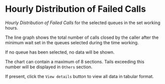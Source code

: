 # Hourly Distribution of Failed Calls

*Hourly Distribution of Failed Calls* for the selected queues
in the set working hours.

The line graph shows the total number of calls closed by the caller
after the minimum wait set in the queues selected during the time
working.

If no queue has been selected, no data will be shown.

The chart can contain a maximum of 8 sections. Tails exceeding this
number will be displayed in `Others` section.

If present, click the `View details` button to view
all data in tabular format.
